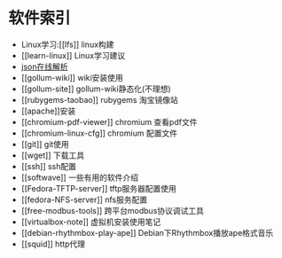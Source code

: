 # 软件索引

* Linux学习:[[lfs]] linux构建
* [[learn-linux]] Linux学习建议
* [json在线解析](http://jsoneditoronline.org/)
* [[gollum-wiki]] wiki安装使用
* [[gollum-site]] gollum-wiki静态化(不理想)
* [[rubygems-taobao]] rubygems 淘宝镜像站
* [[apache]]安装
* [[chromium-pdf-viewer]] chromium 查看pdf文件 
* [[chromium-linux-cfg]] chromium 配置文件
* [[git]] git使用
* [[wget]]  下载工具
* [[ssh]] ssh配置
* [[softwave]] 一些有用的软件介绍
* [[Fedora-TFTP-server]] tftp服务器配置使用
* [[fedora-NFS-server]] nfs服务配置
* [[free-modbus-tools]] 跨平台modbus协议调试工具
* [[virtualbox-note]] 虚拟机安装使用笔记
* [[debian-rhythmbox-play-ape]] Debian下Rhythmbox播放ape格式音乐
* [[squid]] http代理